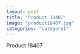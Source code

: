 ```yaml
---
layout: post
title: "Product 18407"
image: "product18407.jpg"
categories: "category1"
---
```

Product 18407
